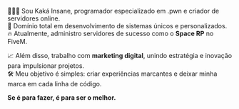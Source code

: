 🧑🏻‍💼 Sou Kaká Insane, programador especializado em .pwn e criador de servidores online.  
🎯 Domínio total em desenvolvimento de sistemas únicos e personalizados.  
🔥 Atualmente, administro servidores de sucesso como o **Space RP** no FiveM.  

📈 Além disso, trabalho com **marketing digital**, unindo estratégia e inovação para impulsionar projetos.  
🛠️ Meu objetivo é simples: criar experiências marcantes e deixar minha marca em cada linha de código.  

**Se é para fazer, é para ser o melhor.**
